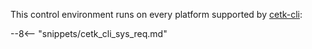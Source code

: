 This control environment runs on every platform supported by [cetk-cli](../cli/index.md):

--8<-- "snippets/cetk_cli_sys_req.md"